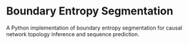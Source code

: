 # Boundary Entropy Segmentation

A Python implementation of boundary entropy segmentation
for causal network topology inference and sequence prediction.
